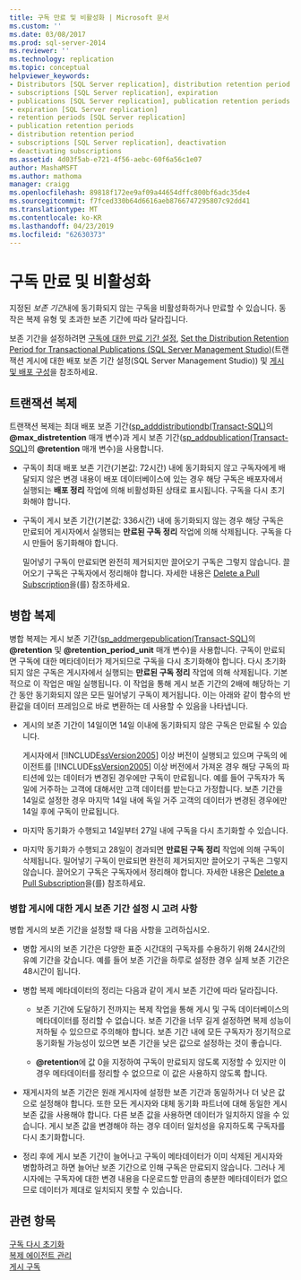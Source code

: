 ```yaml
---
title: 구독 만료 및 비활성화 | Microsoft 문서
ms.custom: ''
ms.date: 03/08/2017
ms.prod: sql-server-2014
ms.reviewer: ''
ms.technology: replication
ms.topic: conceptual
helpviewer_keywords:
- Distributors [SQL Server replication], distribution retention period
- subscriptions [SQL Server replication], expiration
- publications [SQL Server replication], publication retention periods
- expiration [SQL Server replication]
- retention periods [SQL Server replication]
- publication retention periods
- distribution retention period
- subscriptions [SQL Server replication], deactivation
- deactivating subscriptions
ms.assetid: 4d03f5ab-e721-4f56-aebc-60f6a56c1e07
author: MashaMSFT
ms.author: mathoma
manager: craigg
ms.openlocfilehash: 89818f172ee9af09a44654dffc800bf6adc35de4
ms.sourcegitcommit: f7fced330b64d6616aeb8766747295807c92dd41
ms.translationtype: MT
ms.contentlocale: ko-KR
ms.lasthandoff: 04/23/2019
ms.locfileid: "62630373"
---
```

# <a name="subscription-expiration-and-deactivation"></a>구독 만료 및 비활성화
  지정된 *보존 기간*내에 동기화되지 않는 구독을 비활성화하거나 만료할 수 있습니다. 동작은 복제 유형 및 초과한 보존 기간에 따라 달라집니다.  
  
 보존 기간을 설정하려면 [구독에 대한 만료 기간 설정](publish/set-the-expiration-period-for-subscriptions.md), [Set the Distribution Retention Period for Transactional Publications &#40;SQL Server Management Studio&#41;](set-distribution-retention-period-for-transactional-publications.md)(트랜잭션 게시에 대한 배포 보존 기간 설정&#40;SQL Server Management Studio&#41;) 및 [게시 및 배포 구성](configure-publishing-and-distribution.md)을 참조하세요.  
  
## <a name="transactional-replication"></a>트랜잭션 복제  
 트랜잭션 복제는 최대 배포 보존 기간([sp_adddistributiondb&#40;Transact-SQL&#41;](/sql/relational-databases/system-stored-procedures/sp-adddistributiondb-transact-sql)의 **@max_distretention** 매개 변수)과 게시 보존 기간([sp_addpublication&#40;Transact-SQL&#41;](/sql/relational-databases/system-stored-procedures/sp-addpublication-transact-sql)의 **@retention** 매개 변수)을 사용합니다.  
  
-   구독이 최대 배포 보존 기간(기본값: 72시간) 내에 동기화되지 않고 구독자에게 배달되지 않은 변경 내용이 배포 데이터베이스에 있는 경우 해당 구독은 배포자에서 실행되는 **배포 정리** 작업에 의해 비활성화된 상태로 표시됩니다. 구독을 다시 초기화해야 합니다.  
  
-   구독이 게시 보존 기간(기본값: 336시간) 내에 동기화되지 않는 경우 해당 구독은 만료되어 게시자에서 실행되는 **만료된 구독 정리** 작업에 의해 삭제됩니다. 구독을 다시 만들어 동기화해야 합니다.  
  
     밀어넣기 구독이 만료되면 완전히 제거되지만 끌어오기 구독은 그렇지 않습니다. 끌어오기 구독은 구독자에서 정리해야 합니다. 자세한 내용은 [Delete a Pull Subscription](delete-a-pull-subscription.md)을(를) 참조하세요.  
  
## <a name="merge-replication"></a>병합 복제  
 병합 복제는 게시 보존 기간([sp_addmergepublication&#40;Transact-SQL&#41;](/sql/relational-databases/system-stored-procedures/sp-addmergepublication-transact-sql)의 **@retention** 및 **@retention_period_unit** 매개 변수)을 사용합니다. 구독이 만료되면 구독에 대한 메타데이터가 제거되므로 구독을 다시 초기화해야 합니다. 다시 초기화되지 않은 구독은 게시자에서 실행되는 **만료된 구독 정리** 작업에 의해 삭제됩니다. 기본적으로 이 작업은 매일 실행됩니다. 이 작업을 통해 게시 보존 기간의 2배에 해당하는 기간 동안 동기화되지 않은 모든 밀어넣기 구독이 제거됩니다. 이는 아래와 같이 함수의 반환값을 데이터 프레임으로 바로 변환하는 데 사용할 수 있음을 나타냅니다.  
  
-   게시의 보존 기간이 14일이면 14일 이내에 동기화되지 않은 구독은 만료될 수 있습니다.  
  
     게시자에서 [!INCLUDE[ssVersion2005](../../includes/ssversion2005-md.md)] 이상 버전이 실행되고 있으며 구독의 에이전트를 [!INCLUDE[ssVersion2005](../../includes/ssversion2005-md.md)] 이상 버전에서 가져온 경우 해당 구독의 파티션에 있는 데이터가 변경된 경우에만 구독이 만료됩니다. 예를 들어 구독자가 독일에 거주하는 고객에 대해서만 고객 데이터를 받는다고 가정합니다. 보존 기간을 14일로 설정한 경우 마지막 14일 내에 독일 거주 고객의 데이터가 변경된 경우에만 14일 후에 구독이 만료됩니다.  
  
-   마지막 동기화가 수행되고 14일부터 27일 내에 구독을 다시 초기화할 수 있습니다.  
  
-   마지막 동기화가 수행되고 28일이 경과되면 **만료된 구독 정리** 작업에 의해 구독이 삭제됩니다. 밀어넣기 구독이 만료되면 완전히 제거되지만 끌어오기 구독은 그렇지 않습니다. 끌어오기 구독은 구독자에서 정리해야 합니다. 자세한 내용은 [Delete a Pull Subscription](delete-a-pull-subscription.md)을(를) 참조하세요.  
  
### <a name="considerations-for-setting-the-publication-retention-period-for-merge-publications"></a>병합 게시에 대한 게시 보존 기간 설정 시 고려 사항  
 병합 게시의 보존 기간을 설정할 때 다음 사항을 고려하십시오.  
  
-   병합 게시의 보존 기간은 다양한 표준 시간대의 구독자를 수용하기 위해 24시간의 유예 기간을 갖습니다. 예를 들어 보존 기간을 하루로 설정한 경우 실제 보존 기간은 48시간이 됩니다.  
  
-   병합 복제 메타데이터의 정리는 다음과 같이 게시 보존 기간에 따라 달라집니다.  
  
    -   보존 기간에 도달하기 전까지는 복제 작업을 통해 게시 및 구독 데이터베이스의 메타데이터를 정리할 수 없습니다. 보존 기간을 너무 길게 설정하면 복제 성능이 저하될 수 있으므로 주의해야 합니다. 보존 기간 내에 모든 구독자가 정기적으로 동기화될 가능성이 있으면 보존 기간을 낮은 값으로 설정하는 것이 좋습니다.  
  
    -   **@retention**에 값 0을 지정하여 구독이 만료되지 않도록 지정할 수 있지만 이 경우 메타데이터를 정리할 수 없으므로 이 값은 사용하지 않도록 합니다.  
  
-   재게시자의 보존 기간은 원래 게시자에 설정한 보존 기간과 동일하거나 더 낮은 값으로 설정해야 합니다. 또한 모든 게시자와 대체 동기화 파트너에 대해 동일한 게시 보존 값을 사용해야 합니다. 다른 보존 값을 사용하면 데이터가 일치하지 않을 수 있습니다. 게시 보존 값을 변경해야 하는 경우 데이터 일치성을 유지하도록 구독자를 다시 초기화합니다.  
  
-   정리 후에 게시 보존 기간이 늘어나고 구독이 메타데이터가 이미 삭제된 게시자와 병합하려고 하면 늘어난 보존 기간으로 인해 구독은 만료되지 않습니다. 그러나 게시자에는 구독자에 대한 변경 내용을 다운로드할 만큼의 충분한 메타데이터가 없으므로 데이터가 제대로 일치되지 못할 수 있습니다.  
  
## <a name="see-also"></a>관련 항목  
 [구독 다시 초기화](reinitialize-subscriptions.md)   
 [복제 에이전트 관리](agents/replication-agent-administration.md)   
 [게시 구독](subscribe-to-publications.md)  
  
  
